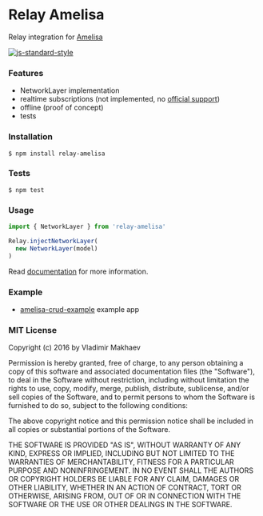 # Relay Amelisa

Relay integration for [Amelisa](https://github.com/amelisa/amelisa)

[![js-standard-style](https://cdn.rawgit.com/feross/standard/master/badge.svg)](https://github.com/feross/standard)

### Features

- NetworkLayer implementation
- realtime subscriptions (not implemented, no [official support](https://github.com/facebook/relay/issues/541))
- offline (proof of concept)
- tests

### Installation

```
$ npm install relay-amelisa
```

### Tests

```
$ npm test
```

### Usage

```js
import { NetworkLayer } from 'relay-amelisa'

Relay.injectNetworkLayer(
  new NetworkLayer(model)
)
```

Read [documentation](http://amelisajs.com/docs/relay) for more information.

### Example
- [amelisa-crud-example](https://github.com/amelisa/amelisa-crud-example) example app

### MIT License
Copyright (c) 2016 by Vladimir Makhaev

Permission is hereby granted, free of charge, to any person obtaining a copy
of this software and associated documentation files (the "Software"), to deal
in the Software without restriction, including without limitation the rights
to use, copy, modify, merge, publish, distribute, sublicense, and/or sell
copies of the Software, and to permit persons to whom the Software is
furnished to do so, subject to the following conditions:

The above copyright notice and this permission notice shall be included in
all copies or substantial portions of the Software.

THE SOFTWARE IS PROVIDED "AS IS", WITHOUT WARRANTY OF ANY KIND, EXPRESS OR
IMPLIED, INCLUDING BUT NOT LIMITED TO THE WARRANTIES OF MERCHANTABILITY,
FITNESS FOR A PARTICULAR PURPOSE AND NONINFRINGEMENT. IN NO EVENT SHALL THE
AUTHORS OR COPYRIGHT HOLDERS BE LIABLE FOR ANY CLAIM, DAMAGES OR OTHER
LIABILITY, WHETHER IN AN ACTION OF CONTRACT, TORT OR OTHERWISE, ARISING FROM,
OUT OF OR IN CONNECTION WITH THE SOFTWARE OR THE USE OR OTHER DEALINGS IN
THE SOFTWARE.
